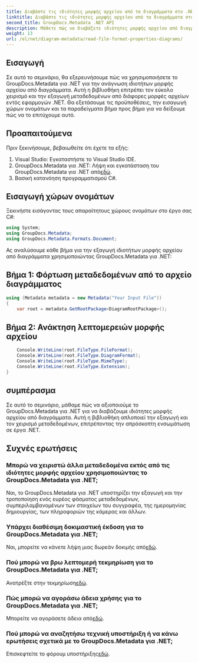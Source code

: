 ```yaml
---
title: Διαβάστε τις ιδιότητες μορφής αρχείου από τα διαγράμματα στο .NET
linktitle: Διαβάστε τις ιδιότητες μορφής αρχείου από τα διαγράμματα στο .NET
second_title: GroupDocs.Metadata .NET API
description: Μάθετε πώς να διαβάζετε ιδιότητες μορφής αρχείου από διαγράμματα στο .NET χρησιμοποιώντας GroupDocs.Metadata. Εξάγετε λεπτομερή μεταδεδομένα χωρίς κόπο.
weight: 13
url: /el/net/diagram-metadata/read-file-format-properties-diagrams/
---
```

## Εισαγωγή
Σε αυτό το σεμινάριο, θα εξερευνήσουμε πώς να χρησιμοποιήσετε το GroupDocs.Metadata για .NET για την ανάγνωση ιδιοτήτων μορφής αρχείου από διαγράμματα. Αυτή η βιβλιοθήκη επιτρέπει τον εύκολο χειρισμό και την εξαγωγή μεταδεδομένων από διάφορες μορφές αρχείων εντός εφαρμογών .NET. Θα εξετάσουμε τις προϋποθέσεις, την εισαγωγή χώρων ονομάτων και τα παραδείγματα βήμα προς βήμα για να δείξουμε πώς να το επιτύχουμε αυτό.

## Προαπαιτούμενα
Πριν ξεκινήσουμε, βεβαιωθείτε ότι έχετε τα εξής:
1. Visual Studio: Εγκαταστήστε το Visual Studio IDE.
2.  GroupDocs.Metadata για .NET: Λήψη και εγκατάσταση του GroupDocs.Metadata για .NET από[εδώ](https://releases.groupdocs.com/metadata/net/).
3. Βασική κατανόηση προγραμματισμού C#.

## Εισαγωγή χώρων ονομάτων
Ξεκινήστε εισάγοντας τους απαραίτητους χώρους ονομάτων στο έργο σας C#:
```csharp
using System;
using GroupDocs.Metadata;
using GroupDocs.Metadata.Formats.Document;
```

Ας αναλύσουμε κάθε βήμα για την εξαγωγή ιδιοτήτων μορφής αρχείου από διαγράμματα χρησιμοποιώντας GroupDocs.Metadata για .NET:
## Βήμα 1: Φόρτωση μεταδεδομένων από το αρχείο διαγράμματος
```csharp
using (Metadata metadata = new Metadata("Your Input File"))
{
    var root = metadata.GetRootPackage<DiagramRootPackage>();
```
## Βήμα 2: Ανάκτηση λεπτομερειών μορφής αρχείου
```csharp
    Console.WriteLine(root.FileType.FileFormat);
    Console.WriteLine(root.FileType.DiagramFormat);
    Console.WriteLine(root.FileType.MimeType);
    Console.WriteLine(root.FileType.Extension);
}
```

## συμπέρασμα
Σε αυτό το σεμινάριο, μάθαμε πώς να αξιοποιούμε το GroupDocs.Metadata για .NET για να διαβάζουμε ιδιότητες μορφής αρχείου από διαγράμματα. Αυτή η βιβλιοθήκη απλοποιεί την εξαγωγή και τον χειρισμό μεταδεδομένων, επιτρέποντας την απρόσκοπτη ενσωμάτωση σε έργα .NET.

## Συχνές ερωτήσεις
### Μπορώ να χειριστώ άλλα μεταδεδομένα εκτός από τις ιδιότητες μορφής αρχείου χρησιμοποιώντας το GroupDocs.Metadata για .NET;
Ναι, το GroupDocs.Metadata για .NET υποστηρίζει την εξαγωγή και την τροποποίηση ενός ευρέος φάσματος μεταδεδομένων, συμπεριλαμβανομένων των στοιχείων του συγγραφέα, της ημερομηνίας δημιουργίας, των πληροφοριών της κάμερας και άλλων.
### Υπάρχει διαθέσιμη δοκιμαστική έκδοση για το GroupDocs.Metadata για .NET;
 Ναι, μπορείτε να κάνετε λήψη μιας δωρεάν δοκιμής από[εδώ](https://releases.groupdocs.com/).
### Πού μπορώ να βρω λεπτομερή τεκμηρίωση για το GroupDocs.Metadata για .NET;
 Ανατρέξτε στην τεκμηρίωση[εδώ](https://tutorials.groupdocs.com/metadata/net/).
### Πώς μπορώ να αγοράσω άδεια χρήσης για το GroupDocs.Metadata για .NET;
 Μπορείτε να αγοράσετε άδεια από[εδώ](https://purchase.groupdocs.com/buy).
### Πού μπορώ να αναζητήσω τεχνική υποστήριξη ή να κάνω ερωτήσεις σχετικά με το GroupDocs.Metadata για .NET;
 Επισκεφτείτε το φόρουμ υποστήριξης[εδώ](https://forum.groupdocs.com/c/metadata/14).